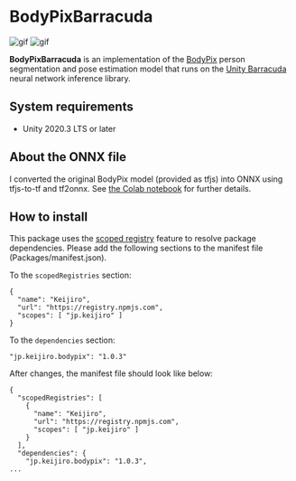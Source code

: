 BodyPixBarracuda
================

![gif](https://user-images.githubusercontent.com/343936/126066328-9bb01b01-d16f-4a38-8b7e-fb463bd0aac2.gif)
![gif](https://user-images.githubusercontent.com/343936/126066334-c8d7ea3f-a1b2-49c0-b094-cf55d8f80610.gif)

**BodyPixBarracuda** is an implementation of the [BodyPix] person segmentation and pose estimation model
that runs on the [Unity Barracuda] neural network inference library.

[BodyPix]: https://blog.tensorflow.org/2019/11/updated-bodypix-2.html
[Unity Barracuda]: https://docs.unity3d.com/Packages/com.unity.barracuda@latest

System requirements
-------------------

- Unity 2020.3 LTS or later

About the ONNX file
-------------------

I converted the original BodyPix model (provided as tfjs) into ONNX using tfjs-to-tf and tf2onnx.
See [the Colab notebook] for further details.

[tfjs-to-tf]: https://github.com/patlevin/tfjs-to-tf
[tf2onnx]: https://github.com/onnx/tensorflow-onnx
[the Colab notebook]:
  https://colab.research.google.com/drive/1ikOMoqOX7TSBNId0lGaQ_kIyDF2GV3M3?usp=sharing

How to install
--------------

This package uses the [scoped registry] feature to resolve package dependencies.
Please add the following sections to the manifest file (Packages/manifest.json).

[scoped registry]: https://docs.unity3d.com/Manual/upm-scoped.html

To the `scopedRegistries` section:

```
{
  "name": "Keijiro",
  "url": "https://registry.npmjs.com",
  "scopes": [ "jp.keijiro" ]
}
```

To the `dependencies` section:

```
"jp.keijiro.bodypix": "1.0.3"
```

After changes, the manifest file should look like below:

```
{
  "scopedRegistries": [
    {
      "name": "Keijiro",
      "url": "https://registry.npmjs.com",
      "scopes": [ "jp.keijiro" ]
    }
  ],
  "dependencies": {
    "jp.keijiro.bodypix": "1.0.3",
...
```
